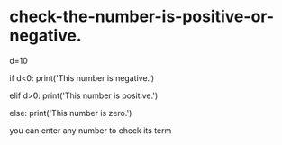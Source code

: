 # check-the-number-is-positive-or-negative.
d=10

if d<0:
    print('This number is negative.')

elif d>0:
    print('This number is positive.')

else:
    print('This number is zero.')


you can enter any number to check its term
